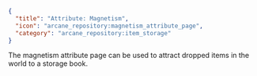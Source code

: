 ```json
{
  "title": "Attribute: Magnetism",
  "icon": "arcane_repository:magnetism_attribute_page",
  "category": "arcane_repository:item_storage"
}
```

The magnetism attribute page can be used to attract dropped items in the world to a storage book.